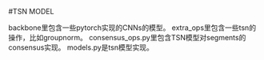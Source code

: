 #TSN MODEL

backbone里包含一些pytorch实现的CNNs的模型。
extra_ops里包含一些tsn的操作，比如groupnorm。
consensus_ops.py里包含TSN模型对segments的consensus实现。
models.py是tsn模型实现。
